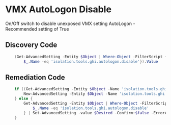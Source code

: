 # VMX AutoLogon Disable
On/Off switch to disable unexposed VMX setting AutoLogon - Recommended setting of True
## Discovery Code
```powershell
    (Get-AdvancedSetting -Entity $Object | Where-Object -FilterScript {
        $_.Name -eq 'isolation.tools.ghi.autologon.disable'}).Value
```

## Remediation Code
```powershell
    if ((Get-AdvancedSetting -Entity $Object -Name 'isolation.tools.ghi.autologon.disable') -eq $null) {
        New-AdvancedSetting -Entity $Object -Name 'isolation.tools.ghi.autologon.disable' -Value $Desired -Confirm:$false -ErrorAction Stop
    } else {
        Get-AdvancedSetting -Entity $Object | Where-Object -FilterScript {
            $_.Name -eq 'isolation.tools.ghi.autologon.disable'
        } | Set-AdvancedSetting -value $Desired -Confirm:$false -ErrorAction Stop
    }
```
